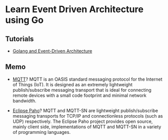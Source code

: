 # Learn Event Driven Architecture using Go

## Tutorials

- [Golang and Event-Driven Architecture](https://dev.to/tweettamimi/golang-and-event-driven-architecture-5fph)

## Memo

- [MQTT](https://mqtt.org/)?
MQTT is an OASIS standard messaging protocol for the Internet of Things (IoT). It is designed as an extremely lightweight publish/subscribe messaging transport that is ideal for connecting remote devices with a small code footprint and minimal network bandwidth.

- [Eclipse Paho](https://www.eclipse.org/paho/)?
MQTT and MQTT-SN are lightweight publish/subscribe messaging transports for TCP/IP and connectionless protocols (such as UDP) respectively. The Eclipse Paho project provides open source, mainly client side, implementations of MQTT and MQTT-SN in a variety of programming languages.
